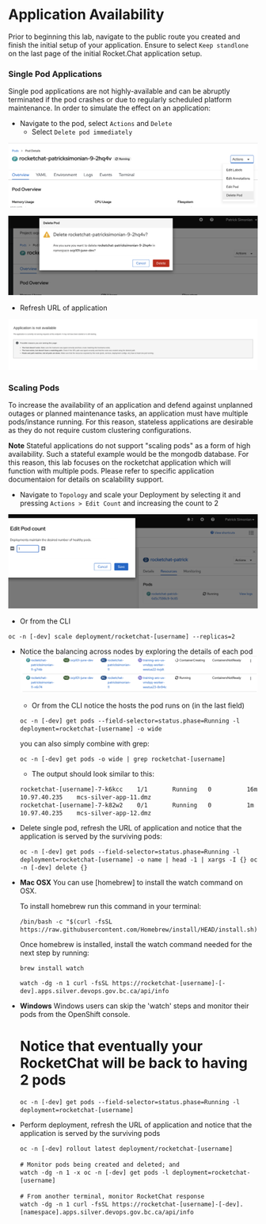 # Application Availability
Prior to beginning this lab, navigate to the public route you created and finish the initial setup of your application. 
Ensure to select `Keep standlone` on the last page of the initial Rocket.Chat application setup. 

### Single Pod Applications
Single pod applications are not highly-available and can be abruptly terminated if the pod crashes or due to regularly 
scheduled platform maintenance. In order to simulate the effect on an application: 

- Navigate to the pod, select `Actions` and `Delete`
    - Select `Delete pod immediately`

![](./images/04_app_availability_01.png)

![](./images/04_app_availability_02.png)

- Refresh URL of application

![](./images/04_app_availability_03.png)


### Scaling Pods
To increase the availability of an application and defend against unplanned outages or planned maintenance tasks, an 
application must have multiple pods/instance running. For this reason, stateless applications are desirable as they 
do not require custom clustering configurations. 

**Note** Stateful applications do not support "scaling pods" as a form of high availability. Such a stateful example 
would be the mongodb database. For this reason, this lab focuses on the rocketchat application which will function 
with multiple pods. Please refer to specific application documentaion for details on scalability support. 

- Navigate to `Topology` and scale your Deployment by selecting it and pressing `Actions > Edit Count` and increasing the count to 2



![](./images/04_app_availability_05.png)

- Or from the CLI

```oc:cli
oc -n [-dev] scale deployment/rocketchat-[username] --replicas=2
```
- Notice the balancing across nodes by exploring the details of each pod
![](./images/04_app_availability_06.png)

  - Or from the CLI notice the hosts the pod runs on (in the last field)

  ```oc:cli
  oc -n [-dev] get pods --field-selector=status.phase=Running -l deployment=rocketchat-[username] -o wide
  ```
  you can also simply combine with grep:
  ```
  oc -n [-dev] get pods -o wide | grep rocketchat-[username]
  ```
  - The output should look similar to this:
  ```
  rocketchat-[username]-7-k6kcc    1/1       Running   0          16m       10.97.40.235    mcs-silver-app-11.dmz
  rocketchat-[username]-7-k82w2    0/1       Running   0          1m        10.97.40.235    mcs-silver-app-12.dmz
  ```

- Delete single pod, refresh the URL of application and notice that the application is served by the surviving pods:
  ```oc:cli
  oc -n [-dev] get pods --field-selector=status.phase=Running -l deployment=rocketchat-[username] -o name | head -1 | xargs -I {} oc -n [-dev] delete {}
  ```
- **Mac OSX**
  You can use [homebrew] to install the watch command on OSX. 

  To install homebrew run this command in your terminal: 
  ```oc:cli
  /bin/bash -c "$(curl -fsSL https://raw.githubusercontent.com/Homebrew/install/HEAD/install.sh)"
  ```
  Once homebrew is installed, install the watch command needed for the next step by running:
  ```oc:cli
  brew install watch
  ```
  ```oc:cli
  watch -dg -n 1 curl -fsSL https://rocketchat-[username]-[-dev].apps.silver.devops.gov.bc.ca/api/info
  ```
- **Windows**
  Windows users can skip the 'watch' steps and monitor their pods from the OpenShift console. 

  # Notice that eventually your RocketChat will be back to having 2 pods
  ```oc:cli
  oc -n [-dev] get pods --field-selector=status.phase=Running -l deployment=rocketchat-[username]
  ```
- Perform deployment, refresh the URL of application and notice that the application is served by the surviving pods
  ```oc:cli
  oc -n [-dev] rollout latest deployment/rocketchat-[username]
  
  # Monitor pods being created and deleted; and
  watch -dg -n 1 -x oc -n [-dev] get pods -l deployment=rocketchat-[username]

  # From another terminal, monitor RocketChat response
  watch -dg -n 1 curl -fsSL https://rocketchat-[username]-[-dev].[namespace].apps.silver.devops.gov.bc.ca/api/info

  ```
